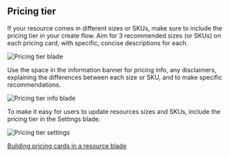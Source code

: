 <properties title="Using the pricing tier" pageTitle="Using the pricing tier" description="" authors="mattshel" />

<tags
    ms.service="portalfx"
    ms.workload="portalfx"
    ms.tgt_pltfrm="portalfx"
    ms.devlang="portalfx"
    ms.topic="get-started-article"
    ms.date="09/11/2015" 
    ms.author="mattshel"/> 



<a name="pricing-tier"></a>
## Pricing tier ##

If your resource comes in different sizes or SKUs, make sure to include the pricing tier in your create flow. Aim for 3 recommended sizes (or SKUs) on each pricing card, with specific, concise descriptions for each. 

![Pricing tier blade][tierblade]

Use the space in the information banner for pricing info, any disclaimers, explaining the differences between each size or SKU, and to make specific recommendations.

![Pricing tier info blade][tierinfoblade]

To make it easy for users to update resources sizes and SKUs, include the pricing tier in the Settings blade.

![Pricing tier settings][tiersettings]

[Building pricing cards in a resource blade](portalfx-ux-pricing-tier)

[tierblade]: ../media/portalfx-ux-using-pricing-tier/pricing_tier_blade.png
[tierinfoblade]: ../media/portalfx-ux-using-pricing-tier/pt_infobanner.png
[tiersettings]: ../media/portalfx-ux-using-pricing-tier/pt_settings_picker.png